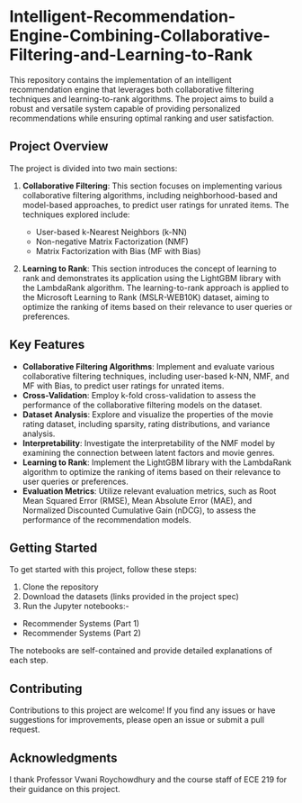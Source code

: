 # Intelligent-Recommendation-Engine-Combining-Collaborative-Filtering-and-Learning-to-Rank

This repository contains the implementation of an intelligent recommendation engine that leverages both collaborative filtering techniques and learning-to-rank algorithms. The project aims to build a robust and versatile system capable of providing personalized recommendations while ensuring optimal ranking and user satisfaction.

## Project Overview

The project is divided into two main sections:

1. **Collaborative Filtering**: This section focuses on implementing various collaborative filtering algorithms, including neighborhood-based and model-based approaches, to predict user ratings for unrated items. The techniques explored include:

   - User-based k-Nearest Neighbors (k-NN)
   - Non-negative Matrix Factorization (NMF)
   - Matrix Factorization with Bias (MF with Bias)

2. **Learning to Rank**: This section introduces the concept of learning to rank and demonstrates its application using the LightGBM library with the LambdaRank algorithm. The learning-to-rank approach is applied to the Microsoft Learning to Rank (MSLR-WEB10K) dataset, aiming to optimize the ranking of items based on their relevance to user queries or preferences.

## Key Features

- **Collaborative Filtering Algorithms**: Implement and evaluate various collaborative filtering techniques, including user-based k-NN, NMF, and MF with Bias, to predict user ratings for unrated items.
- **Cross-Validation**: Employ k-fold cross-validation to assess the performance of the collaborative filtering models on the dataset.
- **Dataset Analysis**: Explore and visualize the properties of the movie rating dataset, including sparsity, rating distributions, and variance analysis.
- **Interpretability**: Investigate the interpretability of the NMF model by examining the connection between latent factors and movie genres.
- **Learning to Rank**: Implement the LightGBM library with the LambdaRank algorithm to optimize the ranking of items based on their relevance to user queries or preferences.
- **Evaluation Metrics**: Utilize relevant evaluation metrics, such as Root Mean Squared Error (RMSE), Mean Absolute Error (MAE), and Normalized Discounted Cumulative Gain (nDCG), to assess the performance of the recommendation models.

## Getting Started

To get started with this project, follow these steps:

1. Clone the repository
2. Download the datasets (links provided in the project spec)
3. Run the Jupyter notebooks:-
 - Recommender Systems (Part 1)
 - Recommender Systems (Part 2) 

The notebooks are self-contained and provide detailed explanations of each step.

## Contributing

Contributions to this project are welcome! If you find any issues or have suggestions for improvements, please open an issue or submit a pull request.

## Acknowledgments

I thank Professor Vwani Roychowdhury and the course staff of ECE 219 for their guidance on this project.
